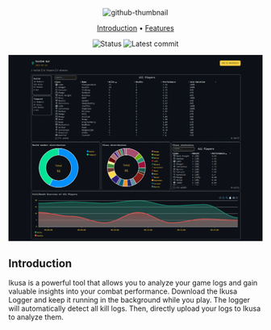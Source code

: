 <div align="center">

![github-thumbnail](https://github.com/sch-28/ikusa/assets/42447473/7c5363e9-0cff-4b30-8c95-654a56d5aec4)

[Introduction](#introduction) • [Features](#features)

![Status](https://img.shields.io/github/deployments/sch-28/ikusa/production?label=Deployment)
![Latest commit](https://img.shields.io/github/last-commit/sch-28/ikusa)

<a href="https://ikusa.site"><img src="https://raw.githubusercontent.com/sch-28/ikusa/main/.github/readme-thumbnail.png"></a>

</div>
 
## Introduction
Ikusa is a powerful tool that allows you to analyze your game logs and gain valuable insights into your combat performance. 
Download the Ikusa Logger and keep it running in the background while you play. The logger will automatically detect all kill logs. Then, directly upload your logs to Ikusa to analyze them.
